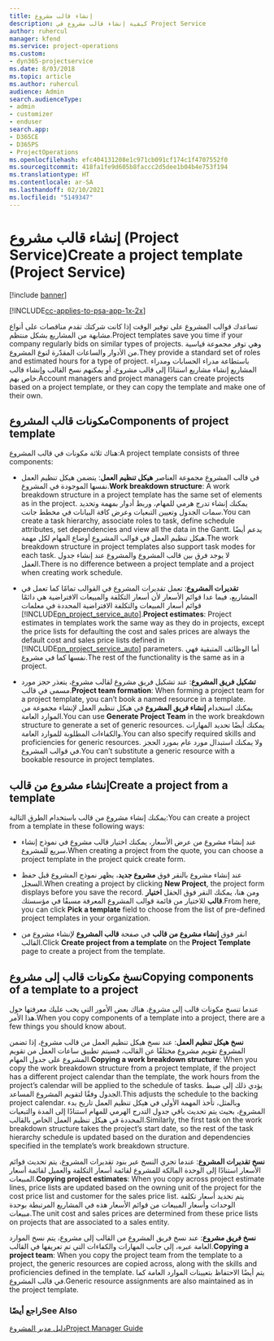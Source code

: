 ```yaml
---
title: إنشاء قالب مشروع
description: كيفية إنشاء قالب مشروع في Project Service
author: ruhercul
manager: kfend
ms.service: project-operations
ms.custom:
- dyn365-projectservice
ms.date: 8/03/2018
ms.topic: article
ms.author: ruhercul
audience: Admin
search.audienceType:
- admin
- customizer
- enduser
search.app:
- D365CE
- D365PS
- ProjectOperations
ms.openlocfilehash: efc404131208e1c971cb091cf174c1f4707552f0
ms.sourcegitcommit: 418fa1fe9d605b8faccc2d5dee1b04b4e753f194
ms.translationtype: HT
ms.contentlocale: ar-SA
ms.lasthandoff: 02/10/2021
ms.locfileid: "5149347"
---
```

# <a name="create-a-project-template-project-service"></a><span data-ttu-id="f60b5-103">إنشاء قالب مشروع (Project Service)</span><span class="sxs-lookup"><span data-stu-id="f60b5-103">Create a project template (Project Service)</span></span>

[!include [banner](../includes/psa-now-project-operations.md)]

[!INCLUDE[cc-applies-to-psa-app-1x-2x](../includes/cc-applies-to-psa-app-1x-2x.md)]

<span data-ttu-id="f60b5-104">تساعدك قوالب المشروع على توفير الوقت إذا كانت شركتك تقدم مناقصات على أنواع مشابهة من المشاريع بشكل منتظم.</span><span class="sxs-lookup"><span data-stu-id="f60b5-104">Project templates save you time if your company regularly bids on similar types of projects.</span></span> <span data-ttu-id="f60b5-105">وهي توفر مجموعة قياسية من الأدوار والساعات المقدّرة لنوع المشروع.</span><span class="sxs-lookup"><span data-stu-id="f60b5-105">They provide a standard set of roles and estimated hours for a type of project.</span></span> <span data-ttu-id="f60b5-106">باستطاعة مدراء الحسابات ومدراء المشاريع إنشاء مشاريع استنادًا إلى قالب مشروع، أو يمكنهم نسخ القالب وإنشاء قالب خاص بهم.</span><span class="sxs-lookup"><span data-stu-id="f60b5-106">Account managers and project managers can create projects based on a project template, or they can copy the template and make one of their own.</span></span>  
  
## <a name="components-of-project-template"></a><span data-ttu-id="f60b5-107">مكونات قالب المشروع</span><span class="sxs-lookup"><span data-stu-id="f60b5-107">Components of project template</span></span>
 <span data-ttu-id="f60b5-108">هناك ثلاثة مكونات في قالب المشروع:</span><span class="sxs-lookup"><span data-stu-id="f60b5-108">A project template consists of three components:</span></span>  
  
- <span data-ttu-id="f60b5-109">**هيكل تنظيم العمل**: يتضمن هيكل تنظيم العمل‏‎ في قالب المشروع مجموعة العناصر نفسها الموجودة في المشروع.</span><span class="sxs-lookup"><span data-stu-id="f60b5-109">**Work breakdown structure**: A work breakdown structure in a project template has the same set of elements as in the project.</span></span> <span data-ttu-id="f60b5-110">يمكنك إنشاء تدرج هرمي للمهام، وربط أدوار بمهمة وتحديد سمات الجدول وتعيين التبعيات وعرض كافة البيانات في مخطط جانت.</span><span class="sxs-lookup"><span data-stu-id="f60b5-110">You can create a task hierarchy, associate roles to task, define schedule attributes, set dependencies and view all the data in the Gantt.</span></span> <span data-ttu-id="f60b5-111">يدعم أيضًا هيكل تنظيم العمل في قوالب المشروع أوضاع المهام لكل مهمة.</span><span class="sxs-lookup"><span data-stu-id="f60b5-111">The work breakdown structure in project templates also support task modes for each task.</span></span> <span data-ttu-id="f60b5-112">لا يوجد فرق بين قالب المشروع والمشروع عند إنشاء جدول العمل.</span><span class="sxs-lookup"><span data-stu-id="f60b5-112">There is no difference between a project template and a project when creating work schedule.</span></span>  
  
- <span data-ttu-id="f60b5-113">**تقديرات المشروع**: تعمل تقديرات المشروع في القوالب تمامًا كما تعمل في المشاريع، فيما عدا قوائم الأسعار لأن أسعار التكلفة والمبيعات الافتراضية هي دائمًا قوائم أسعار المبيعات والتكلفة الافتراضية المحددة في معلمات [!INCLUDE[pn_project_service_auto](../includes/pn-project-service-auto.md)].</span><span class="sxs-lookup"><span data-stu-id="f60b5-113">**Project estimates**: Project estimates in templates work the same way as they do in projects, except the price lists for defaulting the cost and sales prices are always the default cost and sales price lists defined in [!INCLUDE[pn_project_service_auto](../includes/pn-project-service-auto.md)] parameters.</span></span> <span data-ttu-id="f60b5-114">أما الوظائف المتبقية فهي نفسها كما في مشروع.</span><span class="sxs-lookup"><span data-stu-id="f60b5-114">The rest of the functionality is the same as in a project.</span></span>  
  
- <span data-ttu-id="f60b5-115">**تشكيل فريق المشروع**: عند تشكيل فريق مشروع لقالب مشروع، يتعذر حجز مورد مسمى في قالب.</span><span class="sxs-lookup"><span data-stu-id="f60b5-115">**Project team formation**: When forming a project team for a project template, you can’t book a named resource in a template.</span></span> <span data-ttu-id="f60b5-116">يمكنك استخدام **إنشاء فريق المشروع** في هيكل تنظيم العمل لإنشاء مجموعة من الموارد العامة.</span><span class="sxs-lookup"><span data-stu-id="f60b5-116">You can use **Generate Project Team** in the work breakdown structure to generate a set of generic resources.</span></span> <span data-ttu-id="f60b5-117">يمكنك أيضًا تحديد المهارات والكفاءات المطلوبة للموارد العامة.</span><span class="sxs-lookup"><span data-stu-id="f60b5-117">You can also specify required skills and proficiencies for generic resources.</span></span> <span data-ttu-id="f60b5-118">ولا يمكنك استبدال مورد عام بمورد الحجز في قوالب المشروع.</span><span class="sxs-lookup"><span data-stu-id="f60b5-118">You can’t substitute a generic resource with a bookable resource in project templates.</span></span>  
  
## <a name="create-a-project-from-a-template"></a><span data-ttu-id="f60b5-119">إنشاء مشروع من قالب</span><span class="sxs-lookup"><span data-stu-id="f60b5-119">Create a project from a template</span></span>  
 <span data-ttu-id="f60b5-120">يمكنك إنشاء مشروع من قالب باستخدام الطرق التالية:</span><span class="sxs-lookup"><span data-stu-id="f60b5-120">You can create a project from a template in these following ways:</span></span>  
  
-   <span data-ttu-id="f60b5-121">عند إنشاء مشروع من عرض الأسعار، يمكنك اختيار قالب مشروع في نموذج إنشاء سريع للمشروع‬.</span><span class="sxs-lookup"><span data-stu-id="f60b5-121">When creating a project from the quote, you can choose a project template in the project quick create form.</span></span>  
  
-   <span data-ttu-id="f60b5-122">عند إنشاء مشروع بالنقر فوق **مشروع جديد**، يظهر نموذج المشروع قبل حفظ السجل.</span><span class="sxs-lookup"><span data-stu-id="f60b5-122">When creating a project by clicking **New Project**, the project form displays before you save the record.</span></span> <span data-ttu-id="f60b5-123">ومن هنا، يمكنك النقر فوق الحقل **اختيار قالب** للاختيار من قائمة قوالب المشروع المعرفة مسبقًا في مؤسستك.</span><span class="sxs-lookup"><span data-stu-id="f60b5-123">From here, you can click **Pick a template** field to choose from the list of pre-defined project templates in your organization.</span></span>  
  
-   <span data-ttu-id="f60b5-124">انقر فوق **إنشاء مشروع من قالب** في صفحة **قالب المشروع** لإنشاء مشروع من القالب.</span><span class="sxs-lookup"><span data-stu-id="f60b5-124">Click **Create project from a template** on the **Project Template** page to create a project from the template.</span></span>  
  
## <a name="copying-components-of-a-template-to-a-project"></a><span data-ttu-id="f60b5-125">نسخ مكونات قالب إلى مشروع</span><span class="sxs-lookup"><span data-stu-id="f60b5-125">Copying components of a template to a project</span></span>  
 <span data-ttu-id="f60b5-126">عندما تنسخ مكونات قالب إلى مشروع، هناك بعض الأمور التي يجب عليك معرفتها حول هذا الأمر.</span><span class="sxs-lookup"><span data-stu-id="f60b5-126">When you copy components of a template into a project, there are a few things you should know about.</span></span>  
  
 <span data-ttu-id="f60b5-127">**نسخ هيكل تنظيم العمل**: عند نسخ هيكل تنظيم العمل من قالب مشروع، إذا تضمن المشروع تقويم مشروع مختلفًا عن القالب، فسيتم تطبيق ساعات العمل من تقويم المشروع على جدول المهام.</span><span class="sxs-lookup"><span data-stu-id="f60b5-127">**Copying a work breakdown structure**: When you copy the work breakdown structure from a project template, if the project has a different project calendar than the template, the work hours from the project’s calendar will be applied to the schedule of tasks.</span></span> <span data-ttu-id="f60b5-128">يؤدي ذلك إلى ضبط الجدول وفقًا لتقويم المشروع المساعد.</span><span class="sxs-lookup"><span data-stu-id="f60b5-128">This adjusts the schedule to the backing project calendar.</span></span> <span data-ttu-id="f60b5-129">وبالمثل، تأخذ المهمة الأولى في هيكل تنظيم العمل تاريخ بدء المشروع، بحيث يتم تحديث باقي جدول التدرج الهرمي للمهام استنادًا إلى المدة والتبعيات المحددة في هيكل تنظيم العمل الخاص بالقالب.</span><span class="sxs-lookup"><span data-stu-id="f60b5-129">Similarly, the first task on the work breakdown structure takes the project’s start date, so the rest of the task hierarchy schedule is updated based on the duration and dependencies specified in the template’s work breakdown structure.</span></span>  
  
 <span data-ttu-id="f60b5-130">**نسخ تقديرات المشروع**: عندما تجري النسخ عبر بنود تقديرات المشروع، يتم تحديث قوائم الأسعار استنادًا إلى الوحدة المالكة للمشروع لقائمة أسعار التكلفة والعميل لقائمة أسعار المبيعات.</span><span class="sxs-lookup"><span data-stu-id="f60b5-130">**Copying project estimates**: When you copy across project estimate lines, price lists are updated based on the owning unit of the project for the cost price list and customer for the sales price list.</span></span> <span data-ttu-id="f60b5-131">يتم تحديد أسعار تكلفة الوحدات وأسعار المبيعات من قوائم الأسعار هذه في المشاريع المرتبطة بوحدة مبيعات.</span><span class="sxs-lookup"><span data-stu-id="f60b5-131">The unit cost and sales prices are determined from these price lists on projects that are associated to a sales entity.</span></span>  
  
 <span data-ttu-id="f60b5-132">**نسخ فريق مشروع**: عند نسخ فريق المشروع من القالب إلى مشروع، يتم نسخ الموارد العامة عبره، إلى جانب المهارات والكفاءات التي تم تعريفها في القالب.</span><span class="sxs-lookup"><span data-stu-id="f60b5-132">**Copying a project team**: When you copy the project team from the template to a project, the generic resources are copied across, along with the skills and proficiencies defined in the template.</span></span> <span data-ttu-id="f60b5-133">يتم أيضًا الاحتفاظ بتعيينات الموارد العامة كما في قالب المشروع.</span><span class="sxs-lookup"><span data-stu-id="f60b5-133">Generic resource assignments are also maintained as in the project template.</span></span>  
  
### <a name="see-also"></a><span data-ttu-id="f60b5-134">راجع أيضًا</span><span class="sxs-lookup"><span data-stu-id="f60b5-134">See Also</span></span>  
 [<span data-ttu-id="f60b5-135">دليل مدير المشروع</span><span class="sxs-lookup"><span data-stu-id="f60b5-135">Project Manager Guide</span></span>](../psa/project-manager-guide.md)
